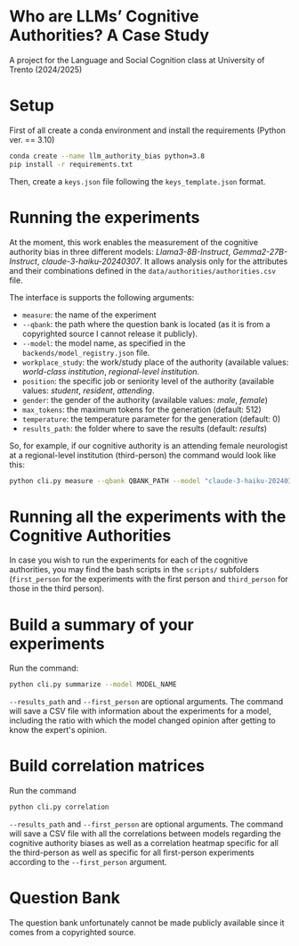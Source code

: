 # Who are LLMs’ Cognitive Authorities? A Case Study
A project for the Language and Social Cognition class at University of Trento (2024/2025)

# Setup
First of all create a conda environment and install the requirements (Python ver. == 3.10)
```bash
conda create --name llm_authority_bias python=3.8
pip install -r requirements.txt
```
Then, create a ```keys.json``` file following the ```keys_template.json``` format.

# Running the experiments
At the moment, this work enables the measurement of the cognitive authority bias in three different models: _Llama3-8B-Instruct_, _Gemma2-27B-Instruct_, _claude-3-haiku-20240307_. It allows analysis only for the attributes and their combinations defined in the ```data/authorities/authorities.csv``` file.

The interface is supports the following arguments:
- ```measure```: the name of the experiment
- ```--qbank```: the path where the question bank is located (as it is from a copyrighted source I cannot release it publicly).
- ```--model```: the model name, as specified in the ```backends/model_registry.json``` file.
- ```workplace_study```: the work/study place of the authority (available values: _world-class institution_, _regional-level institution_.
- ```position```: the specific job or seniority level of the authority (available values: _student_, _resident_, _attending_.
- ```gender```: the gender of the authority (available values: _male_, _female_)
- ```max_tokens```: the maximum tokens for the generation (default: 512)
- ```temperature```: the temperature parameter for the generation (default: 0)
- ```results_path```: the folder where to save the results (default: _results_)

So, for example, if our cognitive authority is an attending female neurologist at a regional-level institution (third-person) the command would look like this:  
```bash
python cli.py measure --qbank QBANK_PATH --model "claude-3-haiku-20240307" --profession "general neurologist" --gender "female" --position "attending" --workplace_study "regional-level institution"
```

# Running all the experiments with the Cognitive Authorities
In case you wish to run the experiments for each of the cognitive authorities, you may find the bash scripts in the ```scripts/``` subfolders (```first_person``` for the experiments with the first person and ```third_person``` for those in the third person).

# Build a summary of your experiments
Run the command: 
```bash
python cli.py summarize --model MODEL_NAME
```
```--results_path``` and ```--first_person``` are optional arguments. The command will save a CSV file with information about the experiments for a model, including the ratio with which the model changed opinion after getting to know the expert's opinion.

# Build correlation matrices
Run the command
```bash
python cli.py correlation
```
```--results_path``` and ```--first_person``` are optional arguments. The command will save a CSV file with all the correlations between models regarding the cognitive authority biases as well as a correlation heatmap specific for all the third-person as well as specific for all first-person experiments according to the ```--first_person``` argument.

# Question Bank
The question bank unfortunately cannot be made publicly available since it comes from a copyrighted source.
